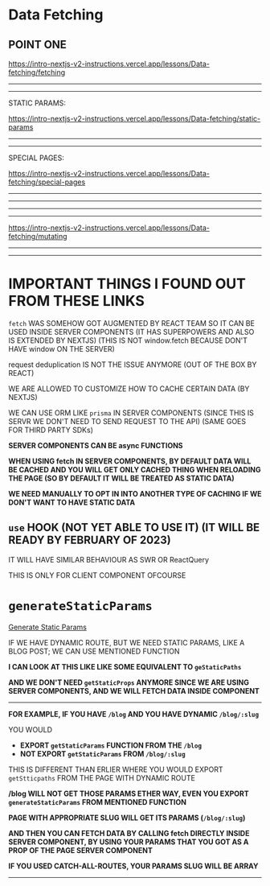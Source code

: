 # Data Fetching


## POINT ONE

<https://intro-nextjs-v2-instructions.vercel.app/lessons/Data-fetching/fetching>

***
***

STATIC PARAMS:

<https://intro-nextjs-v2-instructions.vercel.app/lessons/Data-fetching/static-params>

***
***

SPECIAL PAGES:

<https://intro-nextjs-v2-instructions.vercel.app/lessons/Data-fetching/special-pages>

***
***

***
***

<https://intro-nextjs-v2-instructions.vercel.app/lessons/Data-fetching/mutating>

***
***

# IMPORTANT THINGS I FOUND OUT FROM THESE LINKS

`fetch` WAS SOMEHOW GOT AUGMENTED BY REACT TEAM SO IT CAN BE USED INSIDE SERVER COMPONENTS (IT HAS SUPERPOWERS AND ALSO IS EXTENDED BY NEXTJS) (THIS IS NOT window.fetch BECAUSE DON'T HAVE window ON THE SERVER)

request deduplication IS NOT THE ISSUE ANYMORE (OUT OF THE BOX BY REACT)

WE ARE ALLOWED TO CUSTOMIZE HOW TO CACHE CERTAIN DATA (BY NEXTJS)


WE CAN USE ORM LIKE `prisma` IN SERVER COMPONENTS (SINCE THIS IS SERVR WE DON'T NEED TO SEND REQUEST TO THE API) (SAME GOES FOR THIRD PARTY SDKs)

**SERVER COMPONENTS CAN BE async FUNCTIONS**

**WHEN USING fetch IN SERVER COMPONENTS, BY DEFAULT DATA WILL BE CACHED AND YOU WILL GET ONLY CACHED THING WHEN RELOADING THE PAGE (SO BY DEFAULT IT WILL BE TREATED AS STATIC DATA)**

**WE NEED MANUALLY TO OPT IN INTO ANOTHER TYPE OF CACHING IF WE DON'T WANT TO HAVE STATIC DATA**

## `use` HOOK (NOT YET ABLE TO USE IT) (IT WILL BE READY BY FEBRUARY OF 2023)

IT WILL HAVE SIMILAR BEHAVIOUR AS SWR OR ReactQuery

THIS IS ONLY FOR CLIENT COMPONENT OFCOURSE

# `generateStaticParams`

[Generate Static Params]()

IF WE HAVE DYNAMIC ROUTE, BUT WE NEED STATIC PARAMS, LIKE A BLOG POST; WE CAN USE MENTIONED FUNCTION

**I CAN LOOK AT THIS LIKE LIKE SOME EQUIVALENT TO `geStaticPaths`**

**AND WE DON'T NEED `getStaticProps` ANYMORE SINCE WE ARE USING SERVER COMPONENTS, AND WE WILL FETCH DATA INSIDE COMPONENT**

***

**FOR EXAMPLE, IF YOU HAVE `/blog` AND YOU HAVE DYNAMIC `/blog/:slug`**

YOU WOULD

- **EXPORT `getStaticParams`  FUNCTION FROM THE `/blog`**
- **NOT EXPORT `getStaticParams` FROM `/blog/:slug`**

THIS IS DIFFERENT THAN ERLIER WHERE YOU WOULD EXPORT `getStticpaths` FROM THE PAGE WITH DYNAMIC ROUTE

**/blog WILL NOT GET THOSE PARAMS ETHER WAY, EVEN YOU EXPORT `generateStaticParams` FROM MENTIONED FUNCTION** 

**PAGE WITH APPROPRIATE SLUG WILL GET ITS PARAMS (`/blog/:slug`)**

**AND THEN YOU CAN FETCH DATA BY CALLING fetch DIRECTLY INSIDE SERVER COMPONENT, BY USING YOUR PARAMS THAT YOU GOT AS A PROP OF THE PAGE SERVER COMPONENT**

**IF YOU USED CATCH-ALL-ROUTES, YOUR PARAMS SLUG WILL BE ARRAY**

***










